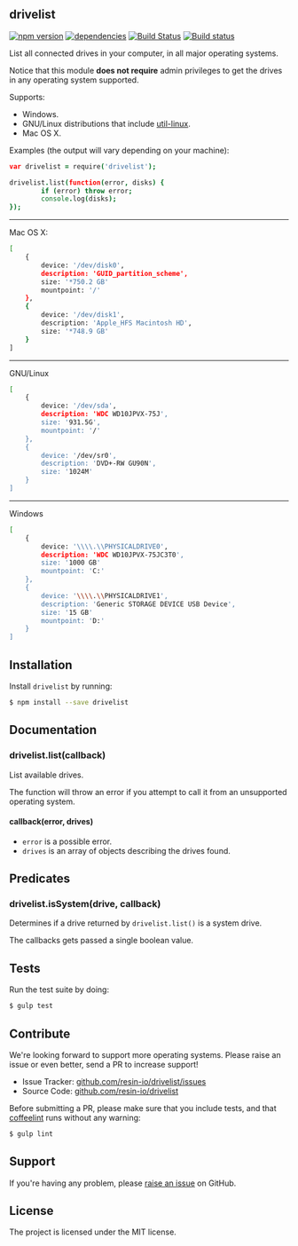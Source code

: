 drivelist
---------

[![npm version](https://badge.fury.io/js/drivelist.svg)](http://badge.fury.io/js/drivelist)
[![dependencies](https://david-dm.org/resin-io/drivelist.png)](https://david-dm.org/resin-io/drivelist.png)
[![Build Status](https://travis-ci.org/resin-io/drivelist.svg?branch=master)](https://travis-ci.org/resin-io/drivelist)
[![Build status](https://ci.appveyor.com/api/projects/status/63x4eai5c8qiyvwh?svg=true)](https://ci.appveyor.com/project/jviotti/drivelist)

List all connected drives in your computer, in all major operating systems.

Notice that this module **does not require** admin privileges to get the drives in any operating system supported.

Supports:

- Windows.
- GNU/Linux distributions that include [util-linux](https://github.com/karelzak/util-linux).
- Mac OS X.

Examples (the output will vary depending on your machine):

```coffee
var drivelist = require('drivelist');

drivelist.list(function(error, disks) {
		if (error) throw error;
		console.log(disks);
});

```

***

Mac OS X:

```sh
[
	{
		device: '/dev/disk0',
		description: 'GUID_partition_scheme',
		size: '*750.2 GB'
		mountpoint: '/'
	},
	{
		device: '/dev/disk1',
		description: 'Apple_HFS Macintosh HD',
		size: '*748.9 GB'
	}
]
```

***

GNU/Linux

```sh
[
	{
		device: '/dev/sda',
		description: 'WDC WD10JPVX-75J',
		size: '931.5G',
		mountpoint: '/'
	},
	{
		device: '/dev/sr0',
		description: 'DVD+-RW GU90N',
		size: '1024M'
	}
]
```

***

Windows

```sh
[
	{
		device: '\\\\.\\PHYSICALDRIVE0',
		description: 'WDC WD10JPVX-75JC3T0',
		size: '1000 GB'
		mountpoint: 'C:'
	},
	{
		device: '\\\\.\\PHYSICALDRIVE1',
		description: 'Generic STORAGE DEVICE USB Device',
		size: '15 GB'
		mountpoint: 'D:'
	}
]
```

Installation
------------

Install `drivelist` by running:

```sh
$ npm install --save drivelist
```

Documentation
-------------

### drivelist.list(callback)

List available drives.

The function will throw an error if you attempt to call it from an unsupported operating system.

#### callback(error, drives)

- `error` is a possible error.
- `drives` is an array of objects describing the drives found.

Predicates
----------

### drivelist.isSystem(drive, callback)

Determines if a drive returned by `drivelist.list()` is a system drive.

The callbacks gets passed a single boolean value.

Tests
-----

Run the test suite by doing:

```sh
$ gulp test
```

Contribute
----------

We're looking forward to support more operating systems. Please raise an issue or even better, send a PR to increase support!

- Issue Tracker: [github.com/resin-io/drivelist/issues](https://github.com/resin-io/drivelist/issues)
- Source Code: [github.com/resin-io/drivelist](https://github.com/resin-io/drivelist)

Before submitting a PR, please make sure that you include tests, and that [coffeelint](http://www.coffeelint.org/) runs without any warning:

```sh
$ gulp lint
```

Support
-------

If you're having any problem, please [raise an issue](https://github.com/resin-io/drivelist/issues/new) on GitHub.

License
-------

The project is licensed under the MIT license.
